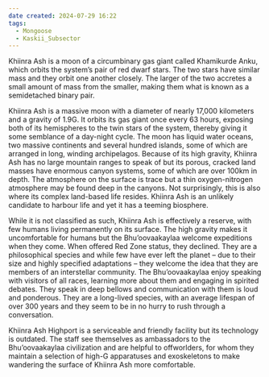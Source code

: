 ```yaml
---
date created: 2024-07-29 16:22
tags:
  - Mongoose
  - Kaskii_Subsector
---
```

Khiinra Ash is a moon of a circumbinary gas giant called Khamikurde Anku, which orbits the system’s pair of red dwarf stars. The two stars have similar mass and they orbit one another closely. The larger of the two accretes a small amount of mass from the smaller, making them what is known as a semidetached binary pair.

Khiinra Ash is a massive moon with a diameter of nearly 17,000 kilometers and a gravity of 1.9G. It orbits its gas giant once every 63 hours, exposing both of its hemispheres to the twin stars of the system, thereby giving it some semblance of a day-night cycle. The moon has liquid water oceans, two massive continents and several hundred islands, some of which are arranged in long, winding archipelagos. Because of its high gravity, Khiinra Ash has no large mountain ranges to speak of but its porous, cracked land masses have enormous canyon systems, some of which are over 100km in depth. The atmosphere on the surface is trace but a thin oxygen-nitrogen atmosphere may be found deep in the canyons. Not surprisingly, this is also where its complex land-based life resides. Khiinra Ash is an unlikely candidate to harbour life and yet it has a teeming biosphere.

While it is not classified as such, Khiinra Ash is effectively a reserve, with few humans living permanently on its surface. The high gravity makes it uncomfortable for humans but the Bhu’oovaakaylaa welcome expeditions when they come. When offered Red Zone status, they declined. They are a philosophical species and while few have ever left the planet – due to their size and highly specified adaptations – they welcome the idea that they are members of an interstellar community. The Bhu’oovaakaylaa enjoy speaking with visitors of all races, learning more about them and engaging in spirited debates. They speak in deep bellows and communication with them is loud and ponderous. They are a long-lived species, with an average lifespan of over 300 years and they seem to be in no hurry to rush through a conversation.

Khiinra Ash Highport is a serviceable and friendly facility but its technology is outdated. The staff see themselves as ambassadors to the Bhu’oovaakaylaa civilization and are helpful to offworlders, for whom they maintain a selection of high-G apparatuses and exoskeletons to make wandering the surface of Khiinra Ash more comfortable.
